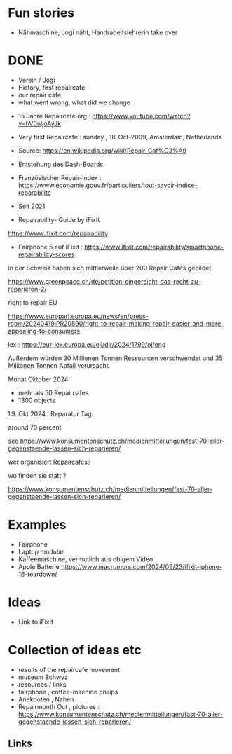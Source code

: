 
# Fun stories

* Nähmaschine, Jogi näht, Handrabeitslehrerin take over



# DONE



- Verein / Jogi
- History, first repaircafe
- our repair cafe
- what went wrong, what did we change

* 15 Jahre Repaircafe.org : https://www.youtube.com/watch?v=hV0nljoAyJk

* Very first Repaircafe : sunday , 18-Oct-2009, Amsterdam, Netherlands 

* Source: https://en.wikipedia.org/wiki/Repair_Caf%C3%A9

* Entstehung des Dash-Boards



* Französischer Repair-Index : https://www.economie.gouv.fr/particuliers/tout-savoir-indice-reparabilite

* Seit 2021

* Repairability- Guide by iFixIt

https://www.ifixit.com/repairability

* Fairphone 5 auf iFixit : https://www.ifixit.com/repairability/smartphone-repairability-scores




in der Schweiz haben sich mittlerweile über 200 Repair Cafés gebildet

https://www.greenpeace.ch/de/petition-eingereicht-das-recht-zu-reparieren-2/
  
right to repair EU

https://www.europarl.europa.eu/news/en/press-room/20240419IPR20590/right-to-repair-making-repair-easier-and-more-appealing-to-consumers

lex  : https://eur-lex.europa.eu/eli/dir/2024/1799/oj/eng

Außerdem würden 30 Millionen Tonnen Ressourcen verschwendet und 35 Millionen Tonnen Abfall verursacht.


Monat Oktober 2024:
- mehr als 50 Repaircafes
- 1300 objects

19. Okt 2024 : Reparatur Tag.

around 70 percent

see https://www.konsumentenschutz.ch/medienmitteilungen/fast-70-aller-gegenstaende-lassen-sich-reparieren/


wer organisiert Repaircafes?

wo finden sie statt ?



https://www.konsumentenschutz.ch/medienmitteilungen/fast-70-aller-gegenstaende-lassen-sich-reparieren/


# Examples

* Fairphone
* Laptop modular
* Kaffeemaschine, vermutlich aus obigem Video 
* Apple Batterie https://www.macrumors.com/2024/09/23/ifixit-iphone-16-teardown/


# Ideas

* Link to iFixIt

# Collection of ideas etc



- results of the repaircafe movement
- museum Schwyz
- resources / links
- fairphone , coffee-machine philips
- Anekdoten , Nahen 
- Repairmonth Oct , pictures : https://www.konsumentenschutz.ch/medienmitteilungen/fast-70-aller-gegenstaende-lassen-sich-reparieren/



## Links

